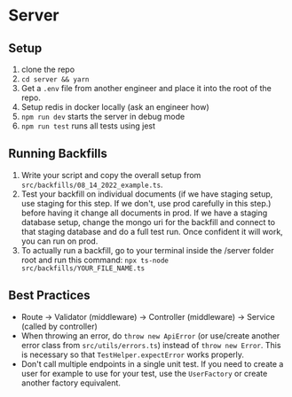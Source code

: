 # Server

## Setup

1. clone the repo
2. `cd server && yarn`
3. Get a `.env` file from another engineer and place it into the root of the repo.
4. Setup redis in docker locally (ask an engineer how)
5. `npm run dev` starts the server in debug mode
6. `npm run test` runs all tests using jest

## Running Backfills

1. Write your script and copy the overall setup from `src/backfills/08_14_2022_example.ts`.
2. Test your backfill on individual documents (if we have staging setup, use staging for this step. If we don't, use prod carefully in this step.) before having it change all documents in prod. If we have a staging database setup, change the mongo uri for the backfill and connect to that staging database and do a full test run. Once confident it will work, you can run on prod.
3. To actually run a backfill, go to your terminal inside the /server folder root and run this command: `npx ts-node src/backfills/YOUR_FILE_NAME.ts`

## Best Practices

- Route -> Validator (middleware) -> Controller (middleware) -> Service (called by controller)
- When throwing an error, do `throw new ApiError` (or use/create another error class from `src/utils/errors.ts`) instead of `throw new Error`. This is necessary so that `TestHelper.expectError` works properly.
- Don't call multiple endpoints in a single unit test. If you need to create a user for example to use for your test, use the `UserFactory` or create another factory equivalent.
